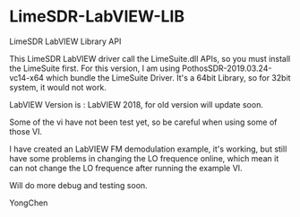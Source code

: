# LimeSDR-LabVIEW-LIB
 LimeSDR LabVIEW Library API
 
 This LimeSDR LabVIEW driver call the LimeSuite.dll APIs, so you must install the LimeSuite first. 
 For this version, I am using PothosSDR-2019.03.24-vc14-x64 which bundle the LimeSuite Driver.
 It's a 64bit Library, so for 32bit system, it would not work.
 
 LabVIEW Version is : LabVIEW 2018, for old version will update soon.
 
 Some of the vi have not been test yet, so be careful when using some of those VI.
 
 I have created an LabVIEW FM demodulation example, it's working, but still have some problems in changing the LO frequence online, which mean it can not change the LO frequence after running the example VI. 
 
 Will do more debug and testing soon. 
 
 YongChen 
